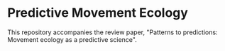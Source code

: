 # Predictive Movement Ecology

This repository accompanies the review paper, "Patterns to predictions: Movement ecology as a predictive science".
